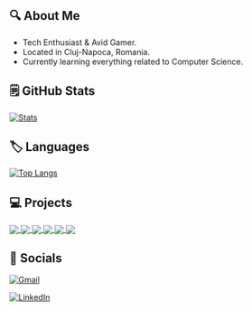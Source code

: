 ## :mag: About Me

  * Tech Enthusiast & Avid Gamer.
  * Located in Cluj-Napoca, Romania.
  * Currently learning everything related to Computer Science.

## :spiral_notepad: GitHub Stats

[![Stats](https://github-readme-stats.vercel.app/api?username=BogdanOtava&theme=merko&hide_title=True&show_icons=True&include_all_commits=True&count_private=False)](https://github.com/BogdanOtava)

## :label: Languages

[![Top Langs](https://github-readme-stats.vercel.app/api/top-langs/?username=BogdanOtava&layout=default&theme=merko&hide_title=True&langs_count=10)](https://github.com/BogdanOtava)

## :computer: Projects

<a href="https://github.com/BogdanOtava/Twitter-Scraping">
  <img align="center" src="https://github-readme-stats.vercel.app/api/pin/?username=BogdanOtava&repo=Twitter-Scraping&theme=merko" />
</a>
<a href="https://github.com/BogdanOtava/GUI-Currency-Converter">
  <img align="center" src="https://github-readme-stats.vercel.app/api/pin/?username=BogdanOtava&repo=GUI-Currency-Converter&theme=merko" />
</a>
<a href="https://github.com/BogdanOtava/HLTV-Scraper">
  <img align="center" src="https://github-readme-stats.vercel.app/api/pin/?username=BogdanOtava&repo=HLTV-Scraper&theme=merko" />
</a>
<a href="https://github.com/BogdanOtava/Steam-Scraper">
  <img align="center" src="https://github-readme-stats.vercel.app/api/pin/?username=BogdanOtava&repo=Steam-Scraper&theme=merko" />
</a>
<a href="https://github.com/BogdanOtava/Netflix-Report">
  <img align="center" src="https://github-readme-stats.vercel.app/api/pin/?username=BogdanOtava&repo=Netflix-Report&theme=merko" />
</a>
<a href="https://github.com/BogdanOtava/QR-Code-Generator">
  <img align="center" src="https://github-readme-stats.vercel.app/api/pin/?username=BogdanOtava&repo=QR-Code-Generator&theme=merko" />
</a>

## :email: Socials

[![Gmail](https://img.shields.io/badge/Gmail-D14836?style=for-the-badge&logo=gmail&logoColor=white)](mailto:bogdanotava097@gmail.com)

[![LinkedIn](https://img.shields.io/badge/linkedin-%230077B5.svg?style=for-the-badge&logo=linkedin&logoColor=white)](https://www.linkedin.com/in/bogdan-otav%C4%83-26087b23b/)
